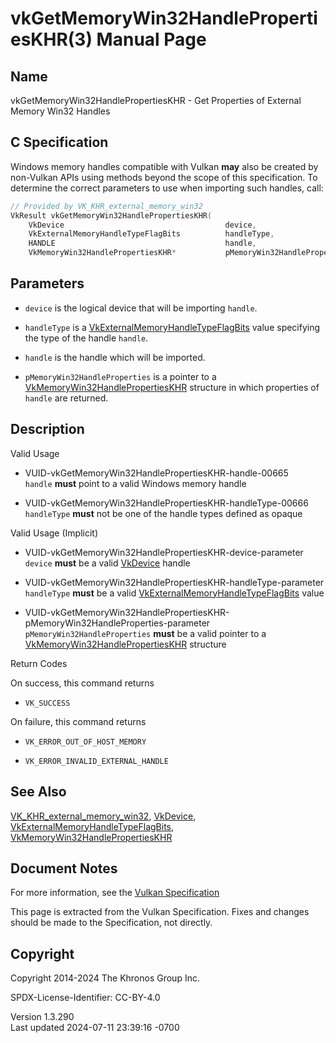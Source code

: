 # vkGetMemoryWin32HandlePropertiesKHR(3) Manual Page

## Name

vkGetMemoryWin32HandlePropertiesKHR - Get Properties of External Memory
Win32 Handles



## <a href="#_c_specification" class="anchor"></a>C Specification

Windows memory handles compatible with Vulkan **may** also be created by
non-Vulkan APIs using methods beyond the scope of this specification. To
determine the correct parameters to use when importing such handles,
call:

``` c
// Provided by VK_KHR_external_memory_win32
VkResult vkGetMemoryWin32HandlePropertiesKHR(
    VkDevice                                    device,
    VkExternalMemoryHandleTypeFlagBits          handleType,
    HANDLE                                      handle,
    VkMemoryWin32HandlePropertiesKHR*           pMemoryWin32HandleProperties);
```

## <a href="#_parameters" class="anchor"></a>Parameters

- `device` is the logical device that will be importing `handle`.

- `handleType` is a
  [VkExternalMemoryHandleTypeFlagBits](https://registry.khronos.org/vulkan/specs/1.3-extensions/man/html/VkExternalMemoryHandleTypeFlagBits.html)
  value specifying the type of the handle `handle`.

- `handle` is the handle which will be imported.

- `pMemoryWin32HandleProperties` is a pointer to a
  [VkMemoryWin32HandlePropertiesKHR](https://registry.khronos.org/vulkan/specs/1.3-extensions/man/html/VkMemoryWin32HandlePropertiesKHR.html)
  structure in which properties of `handle` are returned.

## <a href="#_description" class="anchor"></a>Description

Valid Usage

- <a href="#VUID-vkGetMemoryWin32HandlePropertiesKHR-handle-00665"
  id="VUID-vkGetMemoryWin32HandlePropertiesKHR-handle-00665"></a>
  VUID-vkGetMemoryWin32HandlePropertiesKHR-handle-00665  
  `handle` **must** point to a valid Windows memory handle

- <a href="#VUID-vkGetMemoryWin32HandlePropertiesKHR-handleType-00666"
  id="VUID-vkGetMemoryWin32HandlePropertiesKHR-handleType-00666"></a>
  VUID-vkGetMemoryWin32HandlePropertiesKHR-handleType-00666  
  `handleType` **must** not be one of the handle types defined as opaque

Valid Usage (Implicit)

- <a href="#VUID-vkGetMemoryWin32HandlePropertiesKHR-device-parameter"
  id="VUID-vkGetMemoryWin32HandlePropertiesKHR-device-parameter"></a>
  VUID-vkGetMemoryWin32HandlePropertiesKHR-device-parameter  
  `device` **must** be a valid [VkDevice](https://registry.khronos.org/vulkan/specs/1.3-extensions/man/html/VkDevice.html) handle

- <a href="#VUID-vkGetMemoryWin32HandlePropertiesKHR-handleType-parameter"
  id="VUID-vkGetMemoryWin32HandlePropertiesKHR-handleType-parameter"></a>
  VUID-vkGetMemoryWin32HandlePropertiesKHR-handleType-parameter  
  `handleType` **must** be a valid
  [VkExternalMemoryHandleTypeFlagBits](https://registry.khronos.org/vulkan/specs/1.3-extensions/man/html/VkExternalMemoryHandleTypeFlagBits.html)
  value

- <a
  href="#VUID-vkGetMemoryWin32HandlePropertiesKHR-pMemoryWin32HandleProperties-parameter"
  id="VUID-vkGetMemoryWin32HandlePropertiesKHR-pMemoryWin32HandleProperties-parameter"></a>
  VUID-vkGetMemoryWin32HandlePropertiesKHR-pMemoryWin32HandleProperties-parameter  
  `pMemoryWin32HandleProperties` **must** be a valid pointer to a
  [VkMemoryWin32HandlePropertiesKHR](https://registry.khronos.org/vulkan/specs/1.3-extensions/man/html/VkMemoryWin32HandlePropertiesKHR.html)
  structure

Return Codes

On success, this command returns  
- `VK_SUCCESS`

On failure, this command returns  
- `VK_ERROR_OUT_OF_HOST_MEMORY`

- `VK_ERROR_INVALID_EXTERNAL_HANDLE`

## <a href="#_see_also" class="anchor"></a>See Also

[VK_KHR_external_memory_win32](https://registry.khronos.org/vulkan/specs/1.3-extensions/man/html/VK_KHR_external_memory_win32.html),
[VkDevice](https://registry.khronos.org/vulkan/specs/1.3-extensions/man/html/VkDevice.html),
[VkExternalMemoryHandleTypeFlagBits](https://registry.khronos.org/vulkan/specs/1.3-extensions/man/html/VkExternalMemoryHandleTypeFlagBits.html),
[VkMemoryWin32HandlePropertiesKHR](https://registry.khronos.org/vulkan/specs/1.3-extensions/man/html/VkMemoryWin32HandlePropertiesKHR.html)

## <a href="#_document_notes" class="anchor"></a>Document Notes

For more information, see the <a
href="https://registry.khronos.org/vulkan/specs/1.3-extensions/html/vkspec.html#vkGetMemoryWin32HandlePropertiesKHR"
target="_blank" rel="noopener">Vulkan Specification</a>

This page is extracted from the Vulkan Specification. Fixes and changes
should be made to the Specification, not directly.

## <a href="#_copyright" class="anchor"></a>Copyright

Copyright 2014-2024 The Khronos Group Inc.

SPDX-License-Identifier: CC-BY-4.0

Version 1.3.290  
Last updated 2024-07-11 23:39:16 -0700
